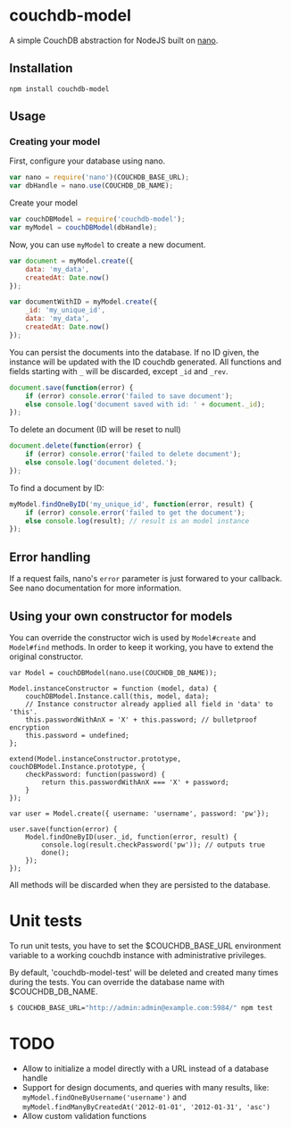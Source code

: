 # couchdb-model

A simple CouchDB abstraction for NodeJS built on [nano](https://github.com/dscape/nano).

## Installation
`npm install couchdb-model`

## Usage

### Creating your model

First, configure your database using nano.

``` js
var nano = require('nano')(COUCHDB_BASE_URL);
var dbHandle = nano.use(COUCHDB_DB_NAME);

```

Create your model

``` js
var couchDBModel = require('couchdb-model');
var myModel = couchDBModel(dbHandle);
```

Now, you can use `myModel` to create a new document.

``` js
var document = myModel.create({
	data: 'my_data',
	createdAt: Date.now()
});

var documentWithID = myModel.create({
	_id: 'my_unique_id',
	data: 'my_data',
	createdAt: Date.now()
});

```

You can persist the documents into the database. If no ID given, the instance
will be updated with the ID couchdb generated.
All functions and fields starting with `_` will be discarded, except 
`_id` and `_rev`.

``` js
document.save(function(error) {
	if (error) console.error('failed to save document');
	else console.log('document saved with id: ' + document._id);
});
```

To delete an document (ID will be reset to null)

``` js
document.delete(function(error) {
	if (error) console.error('failed to delete document');
	else console.log('document deleted.');
});
```

To find a document by ID:

``` js
myModel.findOneByID('my_unique_id', function(error, result) {
	if (error) console.error('failed to get the document');
	else console.log(result); // result is an model instance
});
```

## Error handling

If a request fails, nano's `error` parameter is just forwared to your callback.
See nano documentation for more information.

## Using your own constructor for models

You can override the constructor wich is used by `Model#create` and `Model#find` methods.
In order to keep it working, you have to extend the original constructor.

```
var Model = couchDBModel(nano.use(COUCHDB_DB_NAME));

Model.instanceConstructor = function (model, data) {
	couchDBModel.Instance.call(this, model, data);
	// Instance constructor already applied all field in 'data' to 'this'.
	this.passwordWithAnX = 'X' + this.password;	// bulletproof encryption
	this.password = undefined;
};

extend(Model.instanceConstructor.prototype, couchDBModel.Instance.prototype, {
	checkPassword: function(password) {
		return this.passwordWithAnX === 'X' + password;
	}
});

var user = Model.create({ username: 'username', password: 'pw'});

user.save(function(error) {
	Model.findOneByID(user._id, function(error, result) {
		console.log(result.checkPassword('pw')); // outputs true
		done();
	});
});	
```
All methods will be discarded when they are persisted to the database.

# Unit tests

To run unit tests, you have to set the $COUCHDB_BASE_URL environment variable
to a working couchdb instance with administrative privileges.

By default, 'couchdb-model-test' will be deleted and created many times
during the tests. You can override the database name with $COUCHDB_DB_NAME.

``` bash
$ COUCHDB_BASE_URL="http://admin:admin@example.com:5984/" npm test
```

# TODO

* Allow to initialize a model directly with a URL instead of a database handle
* Support for design documents, and queries with many results, like:
	`myModel.findOneByUsername('username')` and 
	`myModel.findManyByCreatedAt('2012-01-01', '2012-01-31', 'asc')`
* Allow custom validation functions

